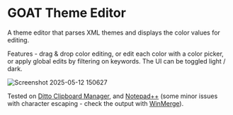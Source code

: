 # GOAT Theme Editor

A theme editor that parses XML themes and displays the color values for editing. 

Features - drag & drop color editing, or edit each color with a color picker, or apply global edits by filtering on keywords. The UI can be toggled light / dark.

![Screenshot 2025-05-12 150627](https://github.com/user-attachments/assets/f7d0ecdc-9a26-44e1-b54f-41441ad1ce15)

Tested on [Ditto Clipboard Manager](https://github.com/sabrogden/Ditto/), and [Notepad++](https://github.com/notepad-plus-plus/notepad-plus-plus) (some minor issues with character escaping - check the output with [WinMerge](https://github.com/WinMerge/winmerge)).
